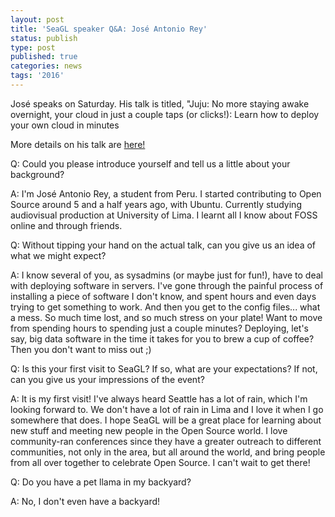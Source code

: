 ```yaml
---
layout: post
title: 'SeaGL speaker Q&A: José Antonio Rey'
status: publish
type: post
published: true
categories: news
tags: '2016'
---
```


José speaks on Saturday. His talk is titled, "Juju: No more staying awake overnight, your cloud in just a couple taps (or clicks!): Learn how to deploy your own cloud in minutes

More details on his talk are [here!](https://osem.seagl.org/conference/seagl2016/program/proposal/145)

Q: Could you please introduce yourself and tell us a little about your
background?

A: I'm José Antonio Rey, a student from Peru. I started contributing to Open Source around 5 and a half years ago, with Ubuntu. Currently studying audiovisual production at University of Lima. I learnt all I know about FOSS online and through friends.

Q: Without tipping your hand on the actual talk, can you give us an idea of what we might expect?

A: I know several of you, as sysadmins (or maybe just for fun!), have to deal with deploying software in servers. I've gone through the painful process of installing a piece of software I don't know, and spent hours and even days trying to get something to work. And then you get to the config files... what a mess. So much time lost, and so much stress on your plate! Want to move from spending hours to spending just a couple minutes? Deploying, let's say, big data software in the time it takes for you to brew a cup of coffee? Then you don't want to miss out ;)

Q: Is this your first visit to SeaGL? If so, what are your expectations?
If not, can you give us your impressions of the event?

A: It is my first visit! I've always heard Seattle has a lot of rain, which I'm looking forward to. We don't have a lot of rain in Lima and I love it when I go somewhere that does. I hope SeaGL will be a great place for learning about new stuff and meeting new people in the Open Source world. I love community-ran conferences since they have a greater outreach to different communities, not only in the area, but all around the world, and bring people from all over together to celebrate Open Source. I can't wait to get there!

Q: Do you have a pet llama in my backyard?

A: No, I don't even have a backyard!
